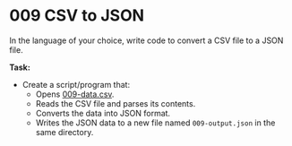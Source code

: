 # 009 CSV to JSON

In the language of your choice, write code to convert a CSV file to a JSON file.

**Task:**

- Create a script/program that:
  - Opens [009-data.csv](/assets/009-data.csv).
  - Reads the CSV file and parses its contents.
  - Converts the data into JSON format.
  - Writes the JSON data to a new file named `009-output.json` in the same directory.
